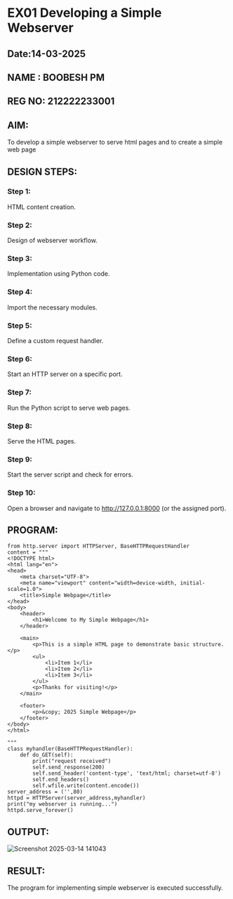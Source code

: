 # EX01 Developing a Simple Webserver
## Date:14-03-2025
## NAME : BOOBESH PM
## REG NO: 212222233001
## AIM:
To develop a simple webserver to serve html pages and to create a simple web page

## DESIGN STEPS:
### Step 1: 
HTML content creation.

### Step 2:
Design of webserver workflow.

### Step 3:
Implementation using Python code.

### Step 4:
Import the necessary modules.

### Step 5:
Define a custom request handler.

### Step 6:
Start an HTTP server on a specific port.

### Step 7:
Run the Python script to serve web pages.

### Step 8:
Serve the HTML pages.

### Step 9:
Start the server script and check for errors.

### Step 10:
Open a browser and navigate to http://127.0.0.1:8000 (or the assigned port).

## PROGRAM:
```
from http.server import HTTPServer, BaseHTTPRequestHandler
content = """
<!DOCTYPE html>
<html lang="en">
<head>
    <meta charset="UTF-8">
    <meta name="viewport" content="width=device-width, initial-scale=1.0">
    <title>Simple Webpage</title>
</head>
<body>
    <header>
        <h1>Welcome to My Simple Webpage</h1>
    </header>
    
    <main>
        <p>This is a simple HTML page to demonstrate basic structure.</p>
        <ul>
            <li>Item 1</li>
            <li>Item 2</li>
            <li>Item 3</li>
        </ul>
        <p>Thanks for visiting!</p>
    </main>

    <footer>
        <p>&copy; 2025 Simple Webpage</p>
    </footer>
</body>
</html>

"""
class myhandler(BaseHTTPRequestHandler):
    def do_GET(self):
        print("request received")
        self.send_response(200)
        self.send_header('content-type', 'text/html; charset=utf-8')
        self.end_headers()
        self.wfile.write(content.encode())
server_address = ('',80)
httpd = HTTPServer(server_address,myhandler)
print("my webserver is running...")
httpd.serve_forever()

```

## OUTPUT:
![Screenshot 2025-03-14 141043](https://github.com/user-attachments/assets/e23e0608-9d24-4844-9481-29019912ada4)


## RESULT:
The program for implementing simple webserver is executed successfully.

